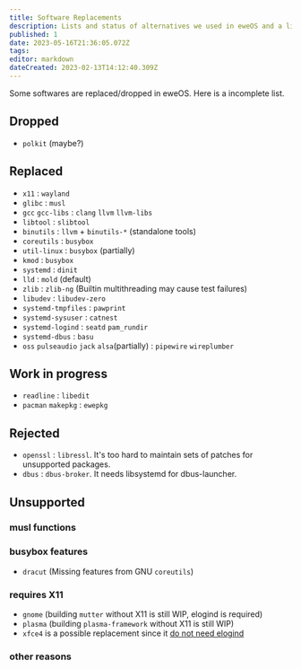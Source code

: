 ```yaml
---
title: Software Replacements
description: Lists and status of alternatives we used in eweOS and a list of unsupported and dropped softwares
published: 1
date: 2023-05-16T21:36:05.072Z
tags: 
editor: markdown
dateCreated: 2023-02-13T14:12:40.309Z
---
```


Some softwares are replaced/dropped in eweOS. Here is a incomplete list.

## Dropped

- `polkit` (maybe?)

## Replaced

- `x11` : `wayland`
- `glibc` : `musl`
- `gcc` `gcc-libs` : `clang` `llvm` `llvm-libs`
- `libtool` : `slibtool`
- `binutils` : `llvm` + `binutils-*` (standalone tools)
- `coreutils` : `busybox`
- `util-linux` : `busybox` (partially)
- `kmod` : `busybox`
- `systemd` : `dinit`
- `lld` : `mold` (default)
- `zlib` : `zlib-ng` (Builtin multithreading may cause test failures)
- `libudev` : `libudev-zero`
- `systemd-tmpfiles` : `pawprint`
- `systemd-sysuser` : `catnest`
- `systemd-logind` : `seatd` `pam_rundir`
- `systemd-dbus` : `basu`
- `oss` `pulseaudio` `jack` `alsa`(partially) : `pipewire` `wireplumber`

## Work in progress

- `readline` : `libedit`
- `pacman` `makepkg` : `ewepkg`

## Rejected

- `openssl` : `libressl`. It's too hard to maintain sets of patches for unsupported packages.
- `dbus` : `dbus-broker`. It needs libsystemd for dbus-launcher.

## Unsupported

### musl functions

### busybox features

- `dracut` (Missing features from GNU `coreutils`)

### requires X11

- `gnome` (building `mutter` without X11 is still WIP, elogind is required)
- `plasma` (building `plasma-framework` without X11 is still WIP)
- `xfce4` is a possible replacement since it [do not need elogind](https://www.antixforum.com/forums/topic/removing-libelogind0-testers-needed/)

### other reasons